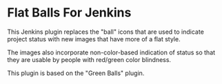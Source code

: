 Flat Balls For Jenkins
======================

This Jenkins plugin replaces the "ball" icons that are used to indicate project
status with new images that have more of a flat style.

The images also incorporate non-color-based indication of status so that they
are usable by people with red/green color blindness.

This plugin is based on the "Green Balls" plugin.
